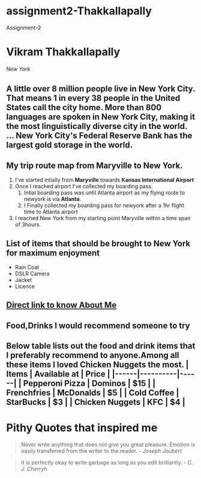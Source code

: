 # assignment2-Thakkallapally
Assignment-2
# Vikram Thakkallapally
###### New York
A little over **8 million people** live in **New York City**. That means 1 in every 38 people in the United States call the city home. More than 800 languages are spoken in New York City, making it the most linguistically diverse city in the world. ... New York City's **Federal Reserve Bank** has the **largest gold storage in the world**.
---
## My trip route map from Maryville to New York.
1. I've started intially from **Maryville** towards **Kansas International Airport**
2. Once I reached airport I've collected my boarding pass.
    1. Intial boarding pass was until Atlanta airport as my flying route to newyork is via **Atlanta**.
    2. I Finally collected my boarding pass for newyork after a 1hr flight time to Atlanta airport 
3. I reached New York from my starting point Maryville within a time span of 3hours.

## List of items that should be brought to New York for maximum enjoyment

* Rain Coat
* DSLR Camera
* Jacket
* Licence

[Direct link to know About Me](./AboutMe.md)
---
## Food,Drinks I would recommend someone to try
Below table lists out the food and drink items that I preferably recommend to anyone.Among all these items I loved Chicken Nuggets the most.
| Items | Available at | Price |
|------|----------|------|
| Pepperoni Pizza | Dominos | $15 |
| Frenchfries | McDonalds | $5 |
| Cold Coffee | StarBucks | $3 |
| Chicken Nuggets | KFC | $4 |
---
# Pithy Quotes that inspired me 
> Never write anything that does not give you great pleasure. Emotion is easily transferred from the     writer to the reader.   - *Joseph Joubert*

> It is perfectly okay to write garbage as long as you edit brilliantly.   - *C. J. Cherryh*

